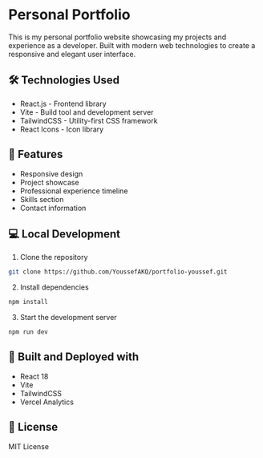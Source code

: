 # Personal Portfolio

This is my personal portfolio website showcasing my projects and experience as a developer. Built with modern web technologies to create a responsive and elegant user interface.

## 🛠 Technologies Used

- React.js - Frontend library
- Vite - Build tool and development server
- TailwindCSS - Utility-first CSS framework
- React Icons - Icon library

## 🚀 Features

- Responsive design
- Project showcase
- Professional experience timeline
- Skills section
- Contact information

## 💻 Local Development

1. Clone the repository
```bash
git clone https://github.com/YoussefAKQ/portfolio-youssef.git
```

2. Install dependencies
```bash
npm install
```

3. Start the development server
```bash
npm run dev
```

## 🔨 Built and Deployed with

- React 18
- Vite
- TailwindCSS
- Vercel Analytics

## 📝 License

MIT License